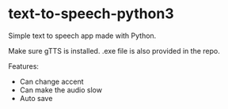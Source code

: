 # text-to-speech-python3
Simple text to speech app made with Python. 

Make sure gTTS is installed. .exe file is also provided in the repo.

Features:

* Can change accent
* Can make the audio slow
* Auto save

